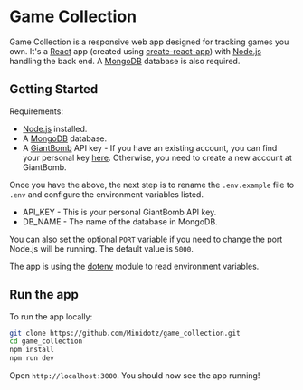 # Game Collection
Game Collection is a responsive web app designed for tracking games you own. It's a [React](https://reactjs.org/) app (created using [create-react-app](https://github.com/facebook/create-react-app)) with [Node.js](https://nodejs.org/en/) handling the back end. A [MongoDB](https://www.mongodb.com/) database is also required.

## Getting Started
Requirements:
* [Node.js](https://nodejs.org/en/) installed.
* A [MongoDB](https://www.mongodb.com/) database.
* A [GiantBomb](https://www.giantbomb.com/) API key - If you have an existing account, you can find your personal key [here](https://www.giantbomb.com/api/). Otherwise, you need to create a new account at GiantBomb.

Once you have the above, the next step is to rename the `.env.example` file to `.env` and configure the environment variables listed.
* API_KEY - This is your personal GiantBomb API key.
* DB_NAME - The name of the database in MongoDB.

You can also set the optional `PORT` variable if you need to change the port Node.js will be running. The default value is `5000`.

The app is using the [dotenv](https://github.com/motdotla/dotenv) module to read environment variables.

## Run the app
To run the app locally:
```bash
git clone https://github.com/Minidotz/game_collection.git
cd game_collection
npm install
npm run dev
```

Open `http://localhost:3000`. You should now see the app running!
